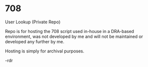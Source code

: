 # 708
User Lookup (Private Repo)


Repo is for hosting the 708 script used in-house in a DRA-based environment, was not developed by me and will not be maintained or developed any further by me. 

Hosting is simply for archival purposes.

-rdr
